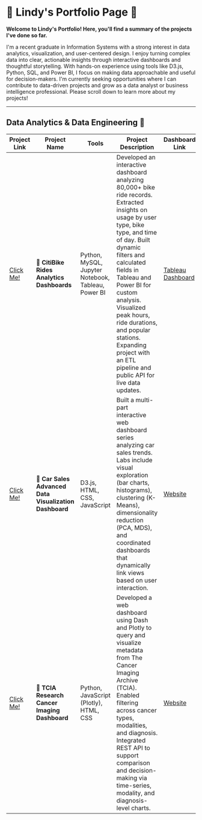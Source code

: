 # 🌻 Lindy's Portfolio Page 🌻

**Welcome to Lindy's Portfolio! Here, you'll find a summary of the projects I've done so far.**

I'm a recent graduate in Information Systems with a strong interest in data analytics, visualization, and user-centered design. I enjoy turning complex data into clear, actionable insights through interactive dashboards and thoughtful storytelling. With hands-on experience using tools like D3.js, Python, SQL, and Power BI, I focus on making data approachable and useful for decision-makers. I'm currently seeking opportunities where I can contribute to data-driven projects and grow as a data analyst or business intelligence professional. Please scroll down to learn more about my projects!

 ---


## Data Analytics & Data Engineering 🚀 

| Project Link | Project Name | Tools | Project Description | Dashboard Link |
|----------|----------|----------|----------|----------|
| [Click Me!](https://github.com/Lindy932/bikeshare-dashboard) | 🚴 **CitiBike Rides Analytics Dashboards** | Python, MySQL, Jupyter Notebook, Tableau, Power BI | Developed an interactive dashboard analyzing 80,000+ bike ride records. Extracted insights on usage by user type, bike type, and time of day. Built dynamic filters and calculated fields in Tableau and Power BI for custom analysis. Visualized peak hours, ride durations, and popular stations. Expanding project with an ETL pipeline and public API for live data updates. | [Tableau Dashboard](https://public.tableau.com/views/BikeshareVisualizationDashboard/Dashboard1?:language=en-US&:sid=&:redirect=auth&:display_count=n&:origin=viz_share_link) |
| [Click Me!](https://github.com/Lindy932/carsales_dashboard) | 🚗 **Car Sales Advanced Data Visualization Dashboard** | D3.js, HTML, CSS, JavaScript | Built a multi-part interactive web dashboard series analyzing car sales trends. Labs include visual exploration (bar charts, histograms), clustering (K-Means), dimensionality reduction (PCA, MDS), and coordinated dashboards that dynamically link views based on user interaction. | [Website](https://lindy932.github.io/carsales_dashboard/) |
| [Click Me!](https://github.com/Lindy932/webgen-dashboard) | 🧬 **TCIA Research Cancer Imaging Dashboard** | Python, JavaScript (Plotly), HTML, CSS | Developed a web dashboard using Dash and Plotly to query and visualize metadata from The Cancer Imaging Archive (TCIA). Enabled filtering across cancer types, modalities, and diagnosis. Integrated REST API to support comparison and decision-making via time-series, modality, and diagnosis-level charts. | [Website](https://lindy932.github.io/webgen-dashboard/) |


